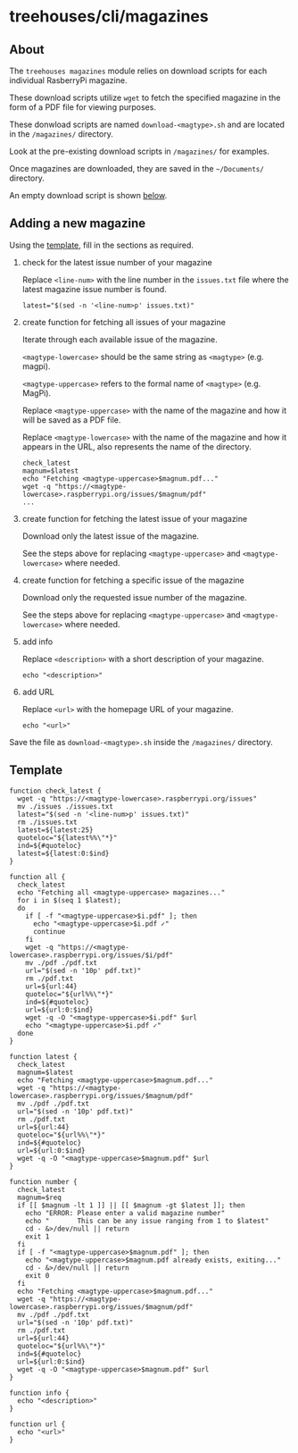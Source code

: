 # treehouses/cli/magazines

## About
The `treehouses magazines` module relies on download scripts for each individual RasberryPi magazine.

These download scripts utilize `wget` to fetch the specified magazine in the form of a PDF file for viewing purposes.

These donwload scripts are named `download-<magtype>.sh` and are located in the `/magazines/` directory.

Look at the pre-existing download scripts in `/magazines/` for examples.

Once magazines are downloaded, they are saved in the `~/Documents/` directory.

An empty download script is shown [below](#Template).

## Adding a new magazine
Using the [template](#Template), fill in the sections as required.

1. check for the latest issue number of your magazine
  
   Replace `<line-num>` with the line number in the `issues.txt` file where the latest magazine issue number is found.
   ```
   latest="$(sed -n '<line-num>p' issues.txt)"
   ```

1. create function for fetching all issues of your magazine

   Iterate through each available issue of the magazine.

   `<magtype-lowercase>` should be the same string as `<magtype>` (e.g. magpi).

   `<magtype-uppercase>` refers to the formal name of `<magtype>`  (e.g. MagPi).

   Replace `<magtype-uppercase>` with the name of the magazine and how it will be saved as a PDF file.

   Replace `<magtype-lowercase>` with the name of the magazine and how it appears in the URL, also represents the name of the directory.

   ```
   check_latest
   magnum=$latest
   echo "Fetching <magtype-uppercase>$magnum.pdf..."
   wget -q "https://<magtype-lowercase>.raspberrypi.org/issues/$magnum/pdf"
   ...
   ```

1. create function for fetching the latest issue of your magazine

   Download only the latest issue of the magazine.

   See the steps above for replacing `<magtype-uppercase>` and `<magtype-lowercase>` where needed.

1. create function for fetching a specific issue of the magazine

   Download only the requested issue number of the magazine.

   See the steps above for replacing `<magtype-uppercase>` and `<magtype-lowercase>` where needed.

1. add info

   Replace `<description>` with a short description of your magazine.

   ```
   echo "<description>"
   ```

1. add URL

   Replace `<url>` with the homepage URL of your magazine.

   ```
   echo "<url>"
   ```

Save the file as `download-<magtype>.sh` inside the `/magazines/` directory.

## Template
```
function check_latest {
  wget -q "https://<magtype-lowercase>.raspberrypi.org/issues"
  mv ./issues ./issues.txt
  latest="$(sed -n '<line-num>p' issues.txt)"
  rm ./issues.txt
  latest=${latest:25}
  quoteloc="${latest%%\"*}"
  ind=${#quoteloc}
  latest=${latest:0:$ind}
}

function all {
  check_latest
  echo "Fetching all <magtype-uppercase> magazines..."
  for i in $(seq 1 $latest);
  do
    if [ -f "<magtype-uppercase>$i.pdf" ]; then
      echo "<magtype-uppercase>$i.pdf ✓"
      continue
    fi
    wget -q "https://<magtype-lowercase>.raspberrypi.org/issues/$i/pdf"
    mv ./pdf ./pdf.txt
    url="$(sed -n '10p' pdf.txt)"
    rm ./pdf.txt
    url=${url:44}
    quoteloc="${url%%\"*}"
    ind=${#quoteloc}
    url=${url:0:$ind}
    wget -q -O "<magtype-uppercase>$i.pdf" $url
    echo "<magtype-uppercase>$i.pdf ✓"
  done
}

function latest {
  check_latest
  magnum=$latest
  echo "Fetching <magtype-uppercase>$magnum.pdf..."
  wget -q "https://<magtype-lowercase>.raspberrypi.org/issues/$magnum/pdf"
  mv ./pdf ./pdf.txt
  url="$(sed -n '10p' pdf.txt)"
  rm ./pdf.txt
  url=${url:44}
  quoteloc="${url%%\"*}"
  ind=${#quoteloc}
  url=${url:0:$ind}
  wget -q -O "<magtype-uppercase>$magnum.pdf" $url
}

function number {
  check_latest
  magnum=$req
  if [[ $magnum -lt 1 ]] || [[ $magnum -gt $latest ]]; then
    echo "ERROR: Please enter a valid magazine number"
    echo "       This can be any issue ranging from 1 to $latest"
    cd - &>/dev/null || return
    exit 1
  fi
  if [ -f "<magtype-uppercase>$magnum.pdf" ]; then
    echo "<magtype-uppercase>$magnum.pdf already exists, exiting..."
    cd - &>/dev/null || return
    exit 0
  fi
  echo "Fetching <magtype-uppercase>$magnum.pdf..."
  wget -q "https://<magtype-lowercase>.raspberrypi.org/issues/$magnum/pdf"
  mv ./pdf ./pdf.txt
  url="$(sed -n '10p' pdf.txt)"
  rm ./pdf.txt
  url=${url:44}
  quoteloc="${url%%\"*}"
  ind=${#quoteloc}
  url=${url:0:$ind}
  wget -q -O "<magtype-uppercase>$magnum.pdf" $url
}

function info {
  echo "<description>"
}

function url {
  echo "<url>"
}
```
